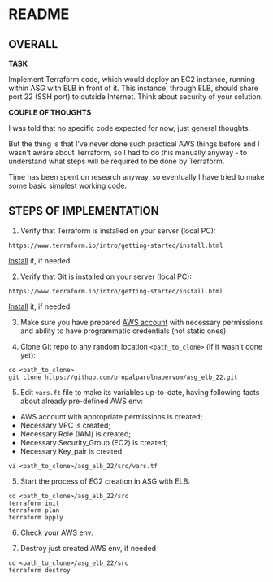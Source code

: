 # README


## OVERALL

**TASK**

Implement Terraform code, which would deploy an EC2 instance, running within ASG with ELB in front of it. This instance, through ELB, should share port 22 (SSH port) to outside Internet. Think about security of your solution.

**COUPLE OF THOUGHTS**

I was told that no specific code expected for now, just general thoughts.

But the thing is that I've never done such practical AWS things before and I wasn't aware about Terraform, so I had to do this manually anyway - to understand what steps will be required to be done by Terraform. 

Time has been spent on research anyway, so eventually I have tried to make some basic simplest working code.


## STEPS OF IMPLEMENTATION

1. Verify that Terraform is installed on your server (local PC):
```
https://www.terraform.io/intro/getting-started/install.html
```

[Install](https://www.terraform.io/intro/getting-started/install.html) it, if needed.

2. Verify that Git is installed on your server (local PC):
```
https://www.terraform.io/intro/getting-started/install.html
```

[Install](https://git-scm.com/downloads) it, if needed.

3. Make sure you have prepared [AWS account](https://console.aws.amazon.com/iam/home?#/users) with necessary permissions and ability to have programmatic credentials (not static ones).

4. Clone Git repo to any random location `<path_to_clone>` (if it wasn't done yet):
```
cd <path_to_clone>
git clone https://github.com/propalparolnapervom/asg_elb_22.git
```

5. Edit `vars.ft` file to make its variables up-to-date, having following facts about already pre-defined AWS env:
  - AWS account with appropriate permissions is created;
  - Necessary VPC is created;
  - Necessary Role (IAM) is created;
  - Necessary Security_Group (EC2) is created;
  - Necessary Key_pair is created
```
vi <path_to_clone>/asg_elb_22/src/vars.tf
```

5. Start the process of EC2 creation in ASG with ELB:
```
cd <path_to_clone>/asg_elb_22/src
terraform init
terraform plan
terraform apply
```

6. Check your AWS env.

7. Destroy just created AWS env, if needed
```
cd <path_to_clone>/asg_elb_22/src
terraform destroy
```























